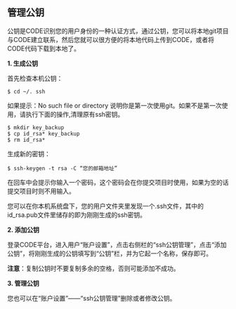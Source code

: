 ## 管理公钥


公钥是CODE识别您的用户身份的一种认证方式，通过公钥，您可以将本地git项目与CODE建立联系，然后您就可以很方便的将本地代码上传到CODE，或者将CODE代码下载到本地了。

**1. 生成公钥**

首先检查本机公钥：

	$ cd ~/. ssh
 
如果提示：No such file or directory 说明你是第一次使用git。如果不是第一次使用，请执行下面的操作,清理原有ssh密钥。

	$ mkdir key_backup
	$ cp id_rsa* key_backup
	$ rm id_rsa*

生成新的密钥：

	$ ssh-keygen -t rsa -C “您的邮箱地址”
 
在回车中会提示你输入一个密码，这个密码会在你提交项目时使用，如果为空的话提交项目时则不用输入。
 
您可以在你本机系统盘下，您的用户文件夹里发现一个.ssh文件，其中的id_rsa.pub文件里储存的即为刚刚生成的ssh密钥。

**2. 添加公钥**

登录CODE平台，进入用户“账户设置”，点击右侧栏的“ssh公钥管理”，点击“添加公钥”，将刚刚生成的公钥填写到“公钥”栏，并为它起一个名称，保存即可。

**注意**：复制公钥时不要复制多余的空格，否则可能添加不成功。

**3. 管理公钥**

您也可以在“账户设置”——“ssh公钥管理”删除或者修改公钥。